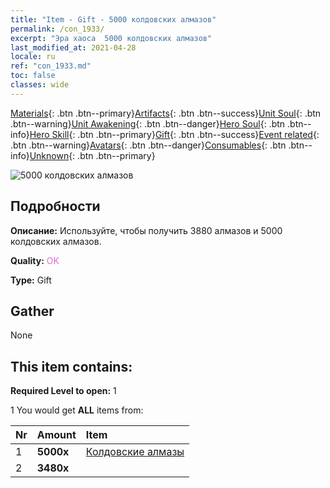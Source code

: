 ```yaml
---
title: "Item - Gift - 5000 колдовских алмазов"
permalink: /con_1933/
excerpt: "Эра хаоса  5000 колдовских алмазов"
last_modified_at: 2021-04-28
locale: ru
ref: "con_1933.md"
toc: false
classes: wide
---
```

 [Materials](/ItemsRU/){: .btn .btn--primary}[Artifacts](/ItemsRU/Artifacts/){: .btn .btn--success}[Unit Soul](/ItemsRU/UnitSoul/){: .btn .btn--warning}[Unit Awakening](/ItemsRU/UnitAwakening/){: .btn .btn--danger}[Hero Soul](/ItemsRU/HeroSoul/){: .btn .btn--info}[Hero Skill](/ItemsRU/HeroSkill/){: .btn .btn--primary}[Gift](/ItemsRU/Gift/){: .btn .btn--success}[Event related](/ItemsRU/Events/){: .btn .btn--warning}[Avatars](/ItemsRU/Avatars/){: .btn .btn--danger}[Consumables](/ItemsRU/Consumables/){: .btn .btn--info}[Unknown](/ItemsRU/Unknown/){: .btn .btn--primary}

 ![5000 колдовских алмазов](/images/t/i_10040.png)

## Подробности
 **Описание:** Используйте, чтобы получить 3880 алмазов и 5000 колдовских алмазов.

 **Quality:** <span style="color: #DA70D6">OK</span>

 **Type:** Gift

## Gather

  None

## This item contains:

 **Required Level to open:** 1

 1 You would get **ALL** items  from:

  | Nr | Amount |     Item    |
  |:---|:-------|:------------|
  | 1 |  **5000x** | [Колдовские алмазы](/ItemsRU/con_554/) |  | 
  | 2 |  **3480x** | <i class="fas fa-gem"/> |  | 
